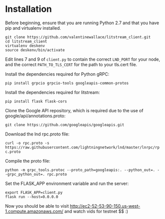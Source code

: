 # Installation
Before beginning, ensure that you are running Python 2.7 and that you have pip and virtualenv installed.

```
git clone https://github.com/valentinewallace/litstream_client.git 
cd litstream_client
virtualenv deskenv
source deskenv/bin/activate
```

Edit lines 7 and 9 of `client.py` to contain the correct `LND_PORT` for your node, and the correct `PATH_TO_TLS_CERT` for the path to your tls.cert file. 

Install the dependencies required for Python gRPC:

`pip install grpcio grpcio-tools googleapis-common-protos`

Install the dependencies required for litstream:

`pip install flask flask-cors`

Clone the Google API repository, which is required due to the use of google/api/annotations.proto:

`git clone https://github.com/googleapis/googleapis.git`

Download the lnd rpc.proto file:

`curl -o rpc.proto -s https://raw.githubusercontent.com/lightningnetwork/lnd/master/lnrpc/rpc.proto`

Compile the proto file:

`python -m grpc_tools.protoc --proto_path=googleapis:. --python_out=. --grpc_python_out=. rpc.proto`

Set the FLASK_APP environment variable and run the server:

```
export FLASK_APP=client.py
flask run --host=0.0.0.0
```

Now you should be able to visit http://ec2-52-53-90-150.us-west-1.compute.amazonaws.com/ and watch vids for testnet $$ :)
